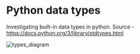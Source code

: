 # Python data types

Investigating built-in data types in python.
Source - https://docs.python.org/3/library/stdtypes.html

![types_diagram](https://github.com/kosheleva/python_built-in-data-types/assets/9432202/4f358f88-6fa3-4cfe-aa5b-680da2a775f3)
